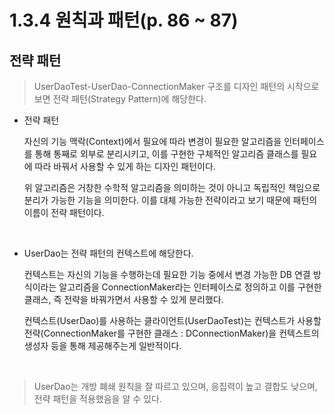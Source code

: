 # 1.3.4 원칙과 패턴(p. 86 ~ 87)

## 전략 패턴

> UserDaoTest-UserDao-ConnectionMaker 구조를 디자인 패턴의 시작으로 보면 전략 패턴(Strategy Pattern)에 해당한다.

- 전략 패턴
  
   자신의 기능 맥락(Context)에서 필요에 따라 변경이 필요한 알고리즘을 인터페이스를 통해 통째로 외부로 분리시키고, 이를 구현한 구체적인 알고리즘 클래스를 필요에 따라 바꿔서 사용할 수 있게 하는 디자인 패턴이다.

  위 알고리즘은 거창한 수학적 알고리즘을 의미하는 것이 아니고 독립적인 책임으로 분리가 가능한 기능을 의미한다. 이를 대체 가능한 전략이라고 보기 때문에 패턴의 이름이 전략 패턴이다.


<br />

- UserDao는 전략 패턴의 컨텍스트에 해당한다.
  
  컨텍스트는 자신의 기능을 수행하는데 필요한 기능 중에서 변경 가능한 DB 연결 방식이라는 알고리즘을 ConnectionMaker라는 인터페이스로 정의하고 이를 구현한 클래스, 즉 전략을 바꿔가면서 사용할 수 있게 분리했다.

  컨텍스트(UserDao)를 사용하는 클라이언트(UserDaoTest)는 컨텍스트가 사용할 전략(ConnectionMaker를 구현한 클래스 : DConnectionMaker)을 컨텍스트의 생성자 등을 통해 제공해주는게 일반적이다.

<br />

> UserDao는 개방 폐쇄 원칙을 잘 따르고 있으며, 응집력이 높고 결합도 낮으며, 전략 패턴을 적용했음을 알 수 있다.

